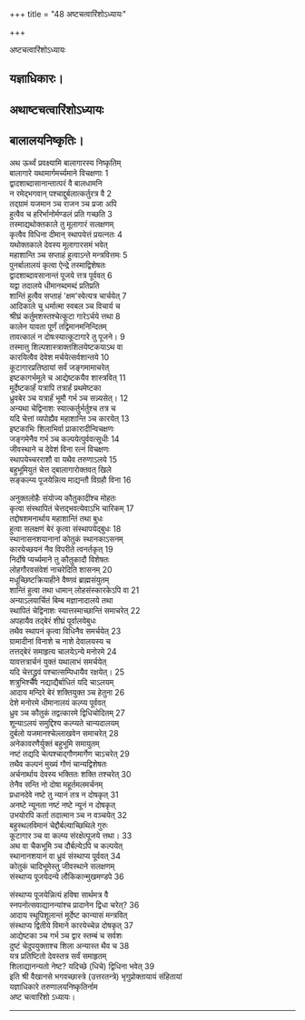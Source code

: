 +++
title = "48 अष्टचत्वारिंशोऽध्यायः"

+++





अष्टचत्वारिंशोऽध्यायः  




  
यज्ञाधिकारः।  
--------------  
अथाष्टचत्वारिंशोऽध्यायः  
----------------------  
बालालयनिष्कृतिः।  
-----------------------------  
अथ ऊर्थ्वं प्रवक्ष्यामि बालागारस्य निष्कृतिम्  
बालागारे यथामार्गमर्च्यमाने विचक्षणाः 1  
द्वादशाब्दासानान्तात्परं वै बालधामनि  
न रमेद्भगवान् पश्चाद्दुर्बलात्कर्तुरत्र वै 2  
तद्ग्रामं यजमान ञ्च राजन ञ्च प्रजा अपि  
हुत्वैव च हरिर्भानोर्मण्डलं प्रति गच्छति 3  
तस्माद्यथोक्तकाले तु मूलागारं सलक्षणम्  
कृत्वैव विधिना दीमान् स्थापयेत्तं प्रयत्नतः 4  
यथोक्तकाले देवस्य मूलागारसमं भवेत्  
महाशान्ति ञ्च सप्ताहं हुत्वाऽन्ते मन्त्रवित्तमः 5  
पुनर्बालालयं कृत्वा ऐन्द्रे तस्माद्विशेषतः  
द्वादशाब्दावसानान्तं पूजये त्तत्र पूर्ववत् 6  
यद्वा तदालये धीमानब्दमब्दं प्रतिप्रति  
शान्तिं हुत्वैव सप्ताहं 'क्षम'स्वेत्यत्र चार्चयेत् 7  
आदिकाले चु धर्मात्मा स्वबल ञ्च विचार्य च  
श्रीघ्रं कर्तुमशस्तश्चेत्कूटा गारेऽर्चये त्तथा 8  
कालेन यावता पूर्णं तद्विमानमनिन्दितम्  
तावत्कालं न दोषःस्यात्कूटागारे तु पूजने। 9  
तस्मात्तु शिल्पशास्त्राक्तशिलयेष्टकयाऽथ वा  
कारयित्वैव देवेश मर्चयेत्सर्वशान्तये 10  
कूटागारप्रतिष्ठायां सर्वं जङ्गमामाचरेत्  
इष्टकागर्भमूले च आद्येष्टकयैव शास्त्रवित् 11  
मूर्देष्टकार्हं यत्रापि तत्रार्हं प्रथमेष्टका  
ध्रुवबेर ञ्च यत्रार्हं भूमौ गर्भ ञ्च सन्न्यसेत्। 12  
अन्यथा चेद्विनाशः स्यात्कर्तुर्भर्तुश्च तत्र च  
यदि चेत्तां व्यपोह्यैव महाशान्ति ञ्च कारयेत् 13  
इष्टकाभिः शिलाभिर्वा प्राकारादीन्विचक्षणः  
जङ्गमेनैव गर्भ ञ्च कल्पयेत्पुर्ववत्सूधीः 14  
जीवस्थाने च देवेशं विना रत्नं विचक्षणः  
स्थापयेच्चरराशौ वा यथैव तरुणाऽलये 15  
बहुभूमियुतं चेत्त द्बालागारोक्तवत् खिले  
सङ्कल्प्य पूजयेन्नित्य माद्यन्तौ विग्रहौ विना 16  
  
  
अनुक्तलोहैः संयोज्य कौतुकादींश्च मोहतः  
कृत्वा संस्थापितं चेत्तद्भवत्येवाऽभि चारिकम् 17  
तद्दोषशमनार्थाय महाशान्तिं तथा बुधः  
हुत्वा सलक्षणं बेरं कृत्वा संस्थापयेद्बुधः 18  
स्थानासनशयानानां कोतुकं स्थानकाऽसनम्  
कारयेच्छयनं नैव विपरीते त्वनर्तकृत् 19  
निर्दोषे प्यर्च्यमाने तु कौतुकादौ विशेषतः  
लोहगौरवसंवेशं नाचरेदिति शासनम् 20  
मधूच्छिष्टक्रियाहीने वैष्णवं ब्राह्मसंयुतम्  
शान्तिं हुत्वा तथा धामान् लोहसंस्कारकेऽपि वा 21  
अन्याऽलयार्चितं बिम्ब मज्ञानादालये तथा  
स्थापितं चेद्विनाशः स्यात्तस्माच्छान्तिं समाचरेत् 22  
अपहायैव तद्बेरं शीघ्रं पूर्वालयेबुधः  
तथैव स्थापनं कृत्वा विधिनैव समर्चयेत् 23  
ग्रामादीनां विनाशे च नाशे देवालयस्य च  
तत्तद्बेरं समाहृत्य चालयेऽन्ये मनोरमे 24  
यावत्तत्रार्चनं युक्तं यथालाभं समर्चयेत्  
यदि चेत्तद्ध्रुवं पश्चात्सम्पिधायैव रक्षयेत्। 25  
शत्रुभिश्चैव नद्याद्यैर्बाधितं यदि चाऽलयम्  
आदाय मन्दिरे बेरं शक्तियुक्त ञ्च हेतुना 26  
देशे मनोरमे धीमानालयं कल्प्य पूर्ववत्  
ध्रुव ञ्च कौतुकं तद्वत्कारमे द्विधिचोदितम् 27  
शून्याऽलयं समुद्दिश्य कल्प्यते चान्यदालयम्  
दुर्बलो यजमानश्चेल्लाखवेन समाचरेत् 28  
अनेकावरणैर्युक्तं बहुभूमि समायुतम्  
नष्टं तद्यदि चेत्पश्चाद्गौणमार्गेण चाऽचरेत् 29  
तथैव कल्पनं मुख्यं गौणं चान्यद्विशेषतः  
अर्चनार्थाय देवस्य भक्तितः शक्ति तश्चरेत् 30  
तेनैव सन्ति नो दोषा महूर्तमलमर्चनम्  
प्रधानदेवे नष्टे तु न्यानं तत्र न दोषकृत् 31  
अनष्टे न्यूनता नष्टं नष्टे न्यूनं न दोषकृत्  
उभयोरपि कर्ता तदात्मान ञ्च न वञ्चयेत् 32  
बहुस्थलविमानं चेद्दौर्बल्याच्छिथिले गुरुः  
कूटागार ञ्च वा कल्प्य संरक्षेत्पूजये त्तथा। 33  
अथ वा चैकभूमि ञ्च दौर्बल्येऽपि च कल्पयेत्  
स्थानानशयानं वा ध्रुवं संस्थाप्य पूर्ववत् 34  
कोतुकं चादिभूमेस्तु जीवस्थाने सलक्षणम्  
संस्थाप्य पूजयेदन्ये लौकिकान्मुखमण्डपे 36  
  
  
संस्थाप्य पूजयेन्नित्यं हविषा सार्थमत्र वै  
स्नपनोत्सवाद्यानन्यांश्च प्रादानेन द्विधा चरेत्? 36  
आदाय स्थूपिशूलान्तं मूर्देष्ट कान्यासं मन्त्रवित्  
संस्थाप्य द्वितीये विमाने कारयेच्चेन्न दोषकृत् 37  
आद्येष्टका ञ्च गर्भ ञ्च द्वार स्तम्बं च सर्वशः  
दुष्टं चेदुपयुक्ताश्च शिला अन्यास्त थैव च 38  
यत्र प्रतिष्टितो देवस्तत्र सर्वं समाहृतम्  
शिलाद्यानन्यतो नेष्ट? यदिच्छे (धिचे) द्विधिना भवेत् 39  
इति श्री वैखानसे भगवच्छास्त्रे (उत्तरतन्त्रे) भृगुप्रोक्तायायं संहितायां  
यज्ञाधिकारे तरुणालयनिष्कृतिर्नाम  
अष्ट चत्वारिंशो ऽध्यायः।  


_________

